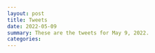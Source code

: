 ```yaml
---
layout: post
title: Tweets
date: 2022-05-09
summary: These are the tweets for May 9, 2022.
categories:
---
```


